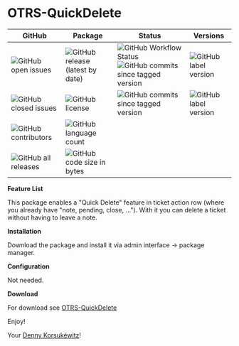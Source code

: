 OTRS-QuickDelete
========================

| GitHub | Package | Status | Versions |
| ------ | ------ | ------ | ------ |
| ![GitHub open issues](https://img.shields.io/github/issues/dennykorsukewitz/OTRS-QuickDelete) | ![GitHub release (latest by date)](https://img.shields.io/github/v/release/dennykorsukewitz/OTRS-QuickDelete) | ![GitHub Workflow Status](https://img.shields.io/github/workflow/status/dennykorsukewitz/OTRS-QuickDelete/Lint%20Code%20Base?style=flat&label=Lint) ![GitHub commits since tagged version](https://img.shields.io/github/commits-since/dennykorsukewitz/OTRS-QuickDelete/6.0.1/otrs6) | ![GitHub label version](https://img.shields.io/github/labels/dennykorsukewitz/OTRS-QuickDelete/OTRS%206) |
| ![GitHub closed issues](https://img.shields.io/github/issues-closed/dennykorsukewitz/OTRS-QuickDelete?color=#44CC44) | ![GitHub license](https://img.shields.io/github/license/dennykorsukewitz/OTRS-QuickDelete) | ![GitHub commits since tagged version](https://img.shields.io/github/commits-since/dennykorsukewitz/OTRS-QuickDelete/3.0.1/master3) | ![GitHub label version](https://img.shields.io/github/labels/dennykorsukewitz/OTRS-QuickDelete/OTRS%203) |
| ![GitHub contributors](https://img.shields.io/github/contributors/dennykorsukewitz/OTRS-QuickDelete) | ![GitHub language count](https://img.shields.io/github/languages/count/dennykorsukewitz/OTRS-QuickDelete?style=flat&label=language)  |  |  |
| ![GitHub all releases](https://img.shields.io/github/downloads/dennykorsukewitz/OTRS-QuickDelete/total?style=flat) |  ![GitHub code size in bytes](https://img.shields.io/github/languages/code-size/dennykorsukewitz/OTRS-QuickDelete)  |  |  |

**Feature List**

This package enables a "Quick Delete" feature in ticket action row (where you already have "note, pending, close, ..."). With it you can delete a ticket without having to leave a note.

**Installation**

Download the package and install it via admin interface -> package manager.

**Configuration**

Not needed.

**Download**

For download see [OTRS-QuickDelete](https://github.com/dennykorsukewitz/OTRS-QuickDelete/tags)


Enjoy!

Your [Denny Korsukéwitz](https://github.com/dennykorsukewitz)!
